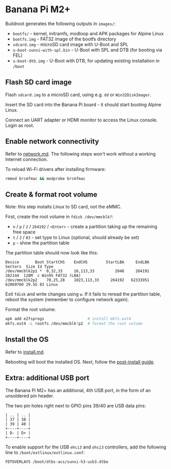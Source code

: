 # Banana Pi M2+

Buildroot generates the following outputs in `images/`:

- `bootfs/` - kernel, initramfs, modloop and APK packages for Alpine Linux
- `bootfs.img` - FAT32 image of the bootfs directory
- `sdcard.img` - microSD card image with U-Boot and SPL
- `u-boot-sunxi-with-spl.bin` - U-Boot with SPL and DTB (for booting via FEL)
- `u-boot-dtb.img` - U-Boot with DTB, for updating existing installation in `/boot`

## Flash SD card image

Flash `sdcard.img` to a microSD card, using e.g. `dd` or `Win32DiskImager`.

Insert the SD card into the Banana Pi board - it should start booting Alpine Linux.

Connect an UART adapter or HDMI monitor to access the Linux console. Login as root.

## Enable network connectivity

Refer to [network.md](../../docs/network.md). The following steps won't work without a working Internet connection.

To reload Wi-Fi drivers after installing firmware:

```bash
rmmod brcmfmac && modprobe brcmfmac
```

## Create & format root volume

Note: this step installs Linux to SD card, not the eMMC.

First, create the root volume in `fdisk /dev/mmcblk?`:

- `n` / `p` / `2` / `264192` / `<Enter>` - create a partition taking up the remaining free space
- `t` / `2` / `83` - set type to Linux (optional, should already be set)
- `p` - show the partition table

The partition table should now look like this:

```
Device       Boot StartCHS    EndCHS        StartLBA     EndLBA    Sectors  Size Id Type
/dev/mmcblk2p1 *  0,32,33     16,113,33         2048     264191     262144  128M  c Win95 FAT32 (LBA)
/dev/mmcblk2p2    70,25,28    1023,113,33     264192   62333951   62069760 29.5G 83 Linux
```

Exit `fdisk` and write changes using `w`. If it fails to reread the partition table, reboot the system (remember to configure network again).

Format the root volume:

```bash
apk add e2fsprogs					# install mkfs.ext4
mkfs.ext4 -L rootfs /dev/mmcblk?p2	# format the root volume
```

## Install the OS

Refer to [install.md](../../docs/install.md).

Rebooting will boot the installed OS. Next, follow the [post-install guide](../../docs/alpine.md).

## Extra: additional USB port

The Banana Pi M2+ has an additional, 4th USB port, in the form of an unsoldered pin header.

The two pin holes right next to GPIO pins 39/40 are USB data pins:

```
| .. | .. |
| 37 | 38 |
| 39 | 40 |
+----+----+
| D- | D+ |
+----+----+
```

To enable support for the USB `ehci3` and `ohci3` controllers, add the following line to `/boot/extlinux/extlinux.conf`:

```
FDTOVERLAYS /boot/dtbs-acs/sunxi-h3-usb3.dtbo
```
